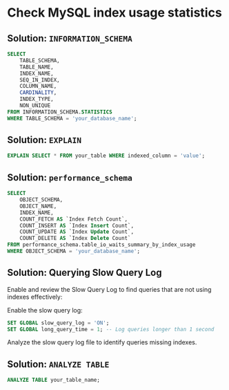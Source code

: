 # Check MySQL index usage statistics

## Solution: `INFORMATION_SCHEMA` 

```sql
SELECT 
    TABLE_SCHEMA,
    TABLE_NAME,
    INDEX_NAME,
    SEQ_IN_INDEX,
    COLUMN_NAME,
    CARDINALITY,
    INDEX_TYPE,
    NON_UNIQUE
FROM INFORMATION_SCHEMA.STATISTICS
WHERE TABLE_SCHEMA = 'your_database_name';
```

## Solution: `EXPLAIN`

```sql
EXPLAIN SELECT * FROM your_table WHERE indexed_column = 'value';
```


## Solution: `performance_schema`

```sql
SELECT 
    OBJECT_SCHEMA,
    OBJECT_NAME,
    INDEX_NAME,
    COUNT_FETCH AS `Index Fetch Count`,
    COUNT_INSERT AS `Index Insert Count`,
    COUNT_UPDATE AS `Index Update Count`,
    COUNT_DELETE AS `Index Delete Count`
FROM performance_schema.table_io_waits_summary_by_index_usage
WHERE OBJECT_SCHEMA = 'your_database_name';

```

## Solution: Querying Slow Query Log

Enable and review the Slow Query Log to find queries that are not using indexes effectively:

Enable the slow query log:

```sql
SET GLOBAL slow_query_log = 'ON';
SET GLOBAL long_query_time = 1; -- Log queries longer than 1 second
```

Analyze the slow query log file to identify queries missing indexes.

## Solution: `ANALYZE TABLE`

```sql
ANALYZE TABLE your_table_name;
```




